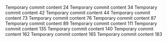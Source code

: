 Temporary commit content 24
Temporary commit content 34
Temporary commit content 42
Temporary commit content 44
Temporary commit content 73
Temporary commit content 76
Temporary commit content 87
Temporary commit content 89
Temporary commit content 111
Temporary commit content 135
Temporary commit content 140
Temporary commit content 162
Temporary commit content 165
Temporary commit content 183
